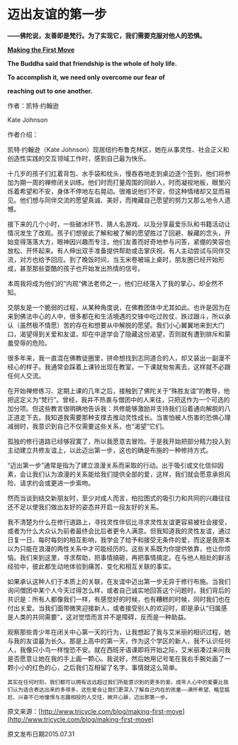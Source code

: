 # 迈出友谊的第一步

**——佛陀说，友善即是梵行。为了实现它，我们需要克服对他人的恐惧。**

[**Making the First Move**](http://www.tricycle.com/blog/making-first-move)

**The Buddha said that friendship is the whole of holy life.**

**To accomplish it, we need only overcome our fear of**

**reaching out to one another.**

作者：凯特·约翰逊

Kate Johnson

作者介绍：

凯特·约翰逊（Kate Johnson）现居纽约布鲁克林区，她在从事灵性、社会正义和创造性实践的交互领域工作时，感到自己最为快乐。

十几岁的孩子们扛着背包、水手袋和枕头，慢吞吞地走到桌边逐个签到，他们将参加为期一周的禅修闭关训练。他们时而打量周围的同龄人，时而凝视地板，眼里闪烁着希望和不安，身体不停地左右晃动。很难说他们不安，但这种情绪却又显而易见。他们想与同伴交流的愿望真诚、美好，而掩藏自己愿望的努力又那么地令人遗憾。

接下来的几个小时，一些破冰环节、猜人名游戏、以及分享最爱乐队和书籍活动让情况发生了改观。孩子们想彼此了解和被了解的愿望胜过了回避、躲藏的念头，开始变得落落大方，眼神因兴趣而专注，他们友善而好奇地参与问答，紧绷的笑容也放松、开怀起来。有人伸出双手准备提供帮助或击掌庆祝，有人主动尝试与同伴交流，对方也给予回应。到了晚饭时间，当玉米卷被端上桌时，朋友圈已经开始形成，甚至那些耍酷的孩子也开始发出热情的信号。

本周我将成为他们的“内观”佛法老师之一，他们已经落入了我的掌心，却全然不知。

交朋友是一个脆弱的过程，从某种角度说，在佛教团体中尤其如此。也许是因为在来到佛法中心的人中，很多都在和生活境遇的交锋中吃过败仗、跌过跟斗，所以承认（虽然极不情愿）苦的存在和想要从中解脱的愿望。我们小心翼翼地来到大门口，渴望得到关爱和友谊，却在中途学会了隐藏这份渴望，否则就有遭到排斥和蒙羞受辱的危险。

很多年来，我一直混在佛教徒圈里，拼命想找到志同道合的人，却又装出一副漫不经心的样子。我通常会踩着上课铃出现在教室，一下课就匆匆离去，这样就不必跟任何人交流。

在开始禅修练习、定期上课的几年之后，接触到了佛陀关于“殊胜友谊”的教导，他把这定义为“梵行”。曾经，我并不热衷与僧团中的人来往，只把这作为一个可选的加分项。但这些教言很明确地告诉我：共修能够激励并支持我们沿着通向解脱的八正道走下去。我知道我需要那种支撑去推动灵性成长。当害怕被人伤害的恐惧心理减弱时，我意识到自己不仅需要这些关系，也“渴望”它们。

孤独的修行道路已经够寂寞了，所以我愿意去冒险。于是我开始把部分精力投入到主动建立共修友谊上，以此迈出第一步，这也的确是布施的一种修持方式。

“迈出第一步”通常是指为了建立浪漫关系而采取的行动。出于吸引或文化信仰因素，会让我们认为浪漫的关系能给我们提供全部的爱，这样，我们就会愿意承担风险、请求约会或更进一步索吻。

然而当谈到结交新朋友时，至少对成人而言，柏拉图式的吸引力和共同的兴趣往往还不足以使我们做出友好的姿态并开启一段友好的关系。

我不清楚为什么在修行道路上，寻找灵性伴侣比寻求灵性友谊更容易被社会接受，或者为什么大众认为前者最终会比后者更令人满意。但我知道我的灵性友谊，通过日复一日、每时每刻的相互影响，我学会了给予和接受无条件的爱，而这是我原本以为只能在浪漫的两性关系中才可能经历的。这些关系既为你提供依靠，也让你烦恼。我们来到这里，寻求帮助，把事情搞砸，再把事情搞定。在与他人相处的鲜活经验中，彼此都生动地体验到痛苦、变化和相互关联的事实。

如果承认这种人们于本质上的关联，在友谊中迈出第一步无异于修行布施。当我们询问僧团中某个人今天过得怎么样，或者自己诚实地回答这个问题时，我们背后的共识是：所有人都像我们一样，有感觉好的时候，也有糟糕的时候，同时我们也在付出关爱。当我们面带微笑迎接新人，或者接受别人的欢迎时，即是承认“归属感是人类的共同需要”，这对觉悟而言并不是障碍，反而是一种助益。

观察那些青少年在闭关中心第一天的行为，让我想起了我与艾米丽的相识过程，她与我的友谊最为长久。那是上高中的第一天，作为这个学区的新人，我不认识任何人，我像只小鸟一样惶恐不安。就在西班牙语课即将开始之际，艾米丽凑过来问我是否愿意让她在我的手上画一颗心。我说好，然后她用记号笔在我右手腕处画了一颗小小的红色的心，之后我们互相留了名字。事情就这么简单。

```text
其实在任何时刻，我们都可以拥有远远超过我们所能意识到的更多的爱。成年人心中的爱要比我们认为适合表达出来的多得多，这些爱会让我们更深入了解自己内在的孩童——满怀希望、略显尴尬、兴奋不已地憧憬与志趣相投的人交往，敞开心扉，迈出那第一步。
```

原文来源：[http://www.tricycle.com/blog/making-first-move](http://www.tricycle.com/blog/making-first-move)

原文发布日期2015.07.31

